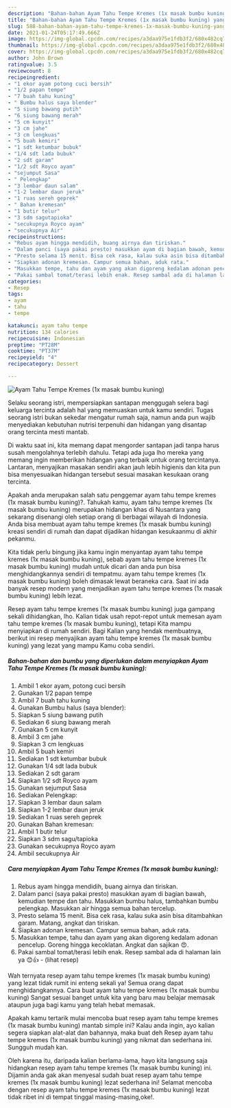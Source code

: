 ```yaml
---
description: "Bahan-bahan Ayam Tahu Tempe Kremes (1x masak bumbu kuning) yang sedap Untuk Jualan"
title: "Bahan-bahan Ayam Tahu Tempe Kremes (1x masak bumbu kuning) yang sedap Untuk Jualan"
slug: 588-bahan-bahan-ayam-tahu-tempe-kremes-1x-masak-bumbu-kuning-yang-sedap-untuk-jualan
date: 2021-01-24T05:17:49.666Z
image: https://img-global.cpcdn.com/recipes/a3daa975e1fdb3f2/680x482cq70/ayam-tahu-tempe-kremes-1x-masak-bumbu-kuning-foto-resep-utama.jpg
thumbnail: https://img-global.cpcdn.com/recipes/a3daa975e1fdb3f2/680x482cq70/ayam-tahu-tempe-kremes-1x-masak-bumbu-kuning-foto-resep-utama.jpg
cover: https://img-global.cpcdn.com/recipes/a3daa975e1fdb3f2/680x482cq70/ayam-tahu-tempe-kremes-1x-masak-bumbu-kuning-foto-resep-utama.jpg
author: John Brown
ratingvalue: 3.5
reviewcount: 8
recipeingredient:
- "1 ekor ayam potong cuci bersih"
- "1/2 papan tempe"
- "7 buah tahu kuning"
- " Bumbu halus saya blender"
- "5 siung bawang putih"
- "6 siung bawang merah"
- "5 cm kunyit"
- "3 cm jahe"
- "3 cm lengkuas"
- "5 buah kemiri"
- "1 sdt ketumbar bubuk"
- "1/4 sdt lada bubuk"
- "2 sdt garam"
- "1/2 sdt Royco ayam"
- "sejumput Sasa"
- " Pelengkap"
- "3 lembar daun salam"
- "1-2 lembar daun jeruk"
- "1 ruas sereh geprek"
- " Bahan kremesan"
- "1 butir telur"
- "3 sdm sagutapioka"
- "secukupnya Royco ayam"
- "secukupnya Air"
recipeinstructions:
- "Rebus ayam hingga mendidih, buang airnya dan tiriskan."
- "Dalam panci (saya pakai presto) masukkan ayam di bagian bawah, kemudian tempe dan tahu. Masukkan bumbu halus, tambahkan bumbu pelengkap. Masukkan air hingga semua bahan tercelup."
- "Presto selama 15 menit. Bisa cek rasa, kalau suka asin bisa ditambahkan garam. Matang, angkat dan tiriskan."
- "Siapkan adonan kremesan. Campur semua bahan, aduk rata."
- "Masukkan tempe, tahu dan ayam yang akan digoreng kedalam adonan pencelup. Goreng hingga kecoklatan. Angkat dan sajikan 😍."
- "Pakai sambal tomat/terasi lebih enak. Resep sambal ada di halaman lain ya 😊👍           (lihat resep)"
categories:
- Resep
tags:
- ayam
- tahu
- tempe

katakunci: ayam tahu tempe 
nutrition: 134 calories
recipecuisine: Indonesian
preptime: "PT28M"
cooktime: "PT37M"
recipeyield: "4"
recipecategory: Dessert

---
```



![Ayam Tahu Tempe Kremes (1x masak bumbu kuning)](https://img-global.cpcdn.com/recipes/a3daa975e1fdb3f2/680x482cq70/ayam-tahu-tempe-kremes-1x-masak-bumbu-kuning-foto-resep-utama.jpg)

Selaku seorang istri, mempersiapkan santapan menggugah selera bagi keluarga tercinta adalah hal yang memuaskan untuk kamu sendiri. Tugas seorang istri bukan sekedar mengatur rumah saja, namun anda pun wajib menyediakan kebutuhan nutrisi terpenuhi dan hidangan yang disantap orang tercinta mesti mantab.

Di waktu  saat ini, kita memang dapat mengorder santapan jadi tanpa harus susah mengolahnya terlebih dahulu. Tetapi ada juga lho mereka yang memang ingin memberikan hidangan yang terbaik untuk orang tercintanya. Lantaran, menyajikan masakan sendiri akan jauh lebih higienis dan kita pun bisa menyesuaikan hidangan tersebut sesuai masakan kesukaan orang tercinta. 



Apakah anda merupakan salah satu penggemar ayam tahu tempe kremes (1x masak bumbu kuning)?. Tahukah kamu, ayam tahu tempe kremes (1x masak bumbu kuning) merupakan hidangan khas di Nusantara yang sekarang disenangi oleh setiap orang di berbagai wilayah di Indonesia. Anda bisa membuat ayam tahu tempe kremes (1x masak bumbu kuning) kreasi sendiri di rumah dan dapat dijadikan hidangan kesukaanmu di akhir pekanmu.

Kita tidak perlu bingung jika kamu ingin menyantap ayam tahu tempe kremes (1x masak bumbu kuning), sebab ayam tahu tempe kremes (1x masak bumbu kuning) mudah untuk dicari dan anda pun bisa menghidangkannya sendiri di tempatmu. ayam tahu tempe kremes (1x masak bumbu kuning) boleh dimasak lewat beraneka cara. Saat ini ada banyak resep modern yang menjadikan ayam tahu tempe kremes (1x masak bumbu kuning) lebih lezat.

Resep ayam tahu tempe kremes (1x masak bumbu kuning) juga gampang sekali dihidangkan, lho. Kalian tidak usah repot-repot untuk memesan ayam tahu tempe kremes (1x masak bumbu kuning), tetapi Kita mampu menyiapkan di rumah sendiri. Bagi Kalian yang hendak membuatnya, berikut ini resep menyajikan ayam tahu tempe kremes (1x masak bumbu kuning) yang lezat yang mampu Kamu coba sendiri.

<!--inarticleads1-->

##### Bahan-bahan dan bumbu yang diperlukan dalam menyiapkan Ayam Tahu Tempe Kremes (1x masak bumbu kuning):

1. Ambil 1 ekor ayam, potong cuci bersih
1. Gunakan 1/2 papan tempe
1. Ambil 7 buah tahu kuning
1. Gunakan  Bumbu halus (saya blender):
1. Siapkan 5 siung bawang putih
1. Sediakan 6 siung bawang merah
1. Gunakan 5 cm kunyit
1. Ambil 3 cm jahe
1. Siapkan 3 cm lengkuas
1. Ambil 5 buah kemiri
1. Sediakan 1 sdt ketumbar bubuk
1. Gunakan 1/4 sdt lada bubuk
1. Sediakan 2 sdt garam
1. Siapkan 1/2 sdt Royco ayam
1. Gunakan sejumput Sasa
1. Sediakan  Pelengkap:
1. Siapkan 3 lembar daun salam
1. Siapkan 1-2 lembar daun jeruk
1. Sediakan 1 ruas sereh geprek
1. Gunakan  Bahan kremesan:
1. Ambil 1 butir telur
1. Siapkan 3 sdm sagu/tapioka
1. Gunakan secukupnya Royco ayam
1. Ambil secukupnya Air




<!--inarticleads2-->

##### Cara menyiapkan Ayam Tahu Tempe Kremes (1x masak bumbu kuning):

1. Rebus ayam hingga mendidih, buang airnya dan tiriskan.
1. Dalam panci (saya pakai presto) masukkan ayam di bagian bawah, kemudian tempe dan tahu. Masukkan bumbu halus, tambahkan bumbu pelengkap. Masukkan air hingga semua bahan tercelup.
1. Presto selama 15 menit. Bisa cek rasa, kalau suka asin bisa ditambahkan garam. Matang, angkat dan tiriskan.
1. Siapkan adonan kremesan. Campur semua bahan, aduk rata.
1. Masukkan tempe, tahu dan ayam yang akan digoreng kedalam adonan pencelup. Goreng hingga kecoklatan. Angkat dan sajikan 😍.
1. Pakai sambal tomat/terasi lebih enak. Resep sambal ada di halaman lain ya 😊👍 -           (lihat resep)




Wah ternyata resep ayam tahu tempe kremes (1x masak bumbu kuning) yang lezat tidak rumit ini enteng sekali ya! Semua orang dapat menghidangkannya. Cara buat ayam tahu tempe kremes (1x masak bumbu kuning) Sangat sesuai banget untuk kita yang baru mau belajar memasak ataupun juga bagi kamu yang telah hebat memasak.

Apakah kamu tertarik mulai mencoba buat resep ayam tahu tempe kremes (1x masak bumbu kuning) mantab simple ini? Kalau anda ingin, ayo kalian segera siapkan alat-alat dan bahannya, maka buat deh Resep ayam tahu tempe kremes (1x masak bumbu kuning) yang nikmat dan sederhana ini. Sungguh mudah kan. 

Oleh karena itu, daripada kalian berlama-lama, hayo kita langsung saja hidangkan resep ayam tahu tempe kremes (1x masak bumbu kuning) ini. Dijamin anda gak akan menyesal sudah buat resep ayam tahu tempe kremes (1x masak bumbu kuning) lezat sederhana ini! Selamat mencoba dengan resep ayam tahu tempe kremes (1x masak bumbu kuning) lezat tidak ribet ini di tempat tinggal masing-masing,oke!.

